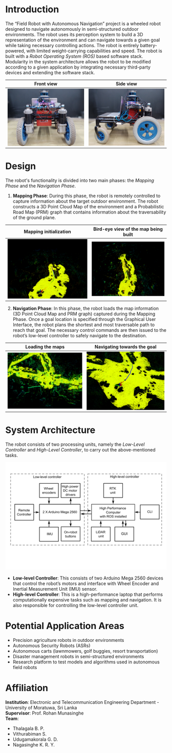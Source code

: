 # Introduction

The “Field Robot with Autonomous Navigation” project is a wheeled robot designed to navigate autonomously in semi-structured outdoor environments. The robot uses its perception system to build a 3D representation of the environment and can navigate towards a given goal while taking necessary controlling actions. The robot is entirely battery-powered, with limited weight-carrying capabilities and speed. The robot is built with a *Robot Operating System (ROS)* based software stack. Modularity in the system architecture allows the robot to be modified according to a given application by integrating necessary third-party devices and extending the software stack.

| Front view | Side view |
| --- | --- |
| <img src="Images/front.jpg" width="400"> | <img src="Images/side.jpg" width="400"> |


# Design

The robot's functionality is divided into two main phases: the *Mapping Phase* and the *Navigation Phase*.

1. **Mapping Phase**: During this phase, the robot is remotely controlled to capture information about the target outdoor environment. The robot constructs a 3D Point Cloud Map of the environment and a Probabilistic Road Map (PRM) graph that contains information about the traversability of the ground plane.

| Mapping initialization | Bird-eye view of the map being built |
| --- | --- |
| <img src="Images/map1.png" width="400"> | <img src="Images/map2.png" width="400"> |

2. **Navigation Phase**: In this phase, the robot loads the map information (3D Point Cloud Map and PRM graph) captured during the Mapping Phase. Once a goal location is specified through the Graphical User Interface, the robot plans the shortest and most traversable path to reach that goal. The necessary control commands are then issued to the robot’s low-level controller to safely navigate to the destination.

| Loading the maps | Navigating towards the goal |
| --- | --- |
| <img src="Images/nav1.png" width="400"> | <img src="Images/nav2.png" width="400"> |

# System Architecture

The robot consists of two processing units, namely the *Low-Level Controller* and *High-Level Controller*, to carry out the above-mentioned tasks.

![Overall system architecture](Images/architecture.png)

- **Low-level Controller**: This consists of two Arduino Mega 2560 devices that control the robot’s motors and interface with Wheel Encoder and Inertial Measurement Unit (IMU) sensor.
- **High-level Controller**: This is a high-performance laptop that performs computationally expensive tasks such as mapping and navigation. It is also responsible for controlling the low-level controller unit.

# Potential Application Areas

- Precision agriculture robots in outdoor environments
- Autonomous Security Robots (ASRs)
- Autonomous carts (lawnmowers, golf buggies, resort transportation)
- Disaster management robots in semi-structured environments
- Research platform to test models and algorithms used in autonomous field robots

# Affiliation

**Institution**: Electronic and Telecommunication Engineering Department - University of Moratuwa, Sri Lanka</br>
**Supervisor**: Prof. Rohan Munasinghe</br>
**Team**:  
  - Thalagala B. P.  
  - Vithurabiman S.
  - Udugamakorala G. D.
  - Nagasinghe K. R. Y.

